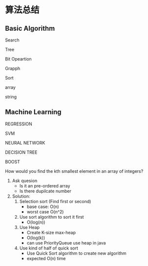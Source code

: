 # 算法总结

## Basic Algorithm

Search

Tree

Bit Opeartion

Grapph

Sort

array

string

## Machine Learning

REGRESSION

SVM

NEURAL NETWORK

DECISION TREE

BOOST

How would you find the kth smallest element in an array of integers?

1. Ask quesion
    - Is it an pre-ordered array
    - Is there dupilcate number
2. Solution:
    1. Selection sort (Find first or second)
        + base case: O(n)
        + worst case O(n^2)
    2. Use sort algorithm to sort it first 
        + O(log(n))
    3. Use Heap 
        + Create K-size max-heap
        + O(log(k))
        + can use PriorityQueue use heap in java
    4. Use kind of half of quick sort
        + Use Quick Sort algorithm to create new algorithm
        + expected O(n) time
